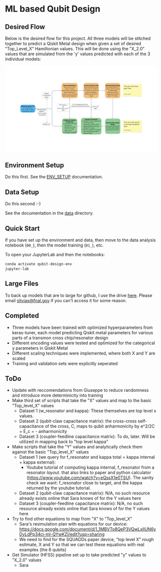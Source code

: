 # ML based Qubit Design

## Desired Flow

Below is the desired flow for this project. All three models will be stitched together to predict a Qiskit Metal design when given a set of desired "Top_Level_X" Hamiltonian values. This will be done using the "X_2.0" values that are simulated from the 'y' values predicted with each of the 3 individual models:

![Desired Flow](desired_flow.png)

## Environment Setup

Do this first. See the [ENV_SETUP](ENV_SETUP.md) documentation.

## Data Setup

Do this second :-) 

See the documentation in the [data](data) directory.

## Quick Start

If you have set up the environment and data, then move to the data analysis notebook (`00_`), then the model training (`01_`), etc.

To open your JupyterLab and then the notebooks:

```
conda activate qubit-design-env
jupyter-lab
```

## Large Files
To back up models that are to large for github, I use the drive [here](https://drive.google.com/drive/folders/1WVHR4b4g1M4xdOUghbwNKrABafRz-YaQ?usp=sharing). Please email olivias@fnal.gov if you can't access it for some reason.

## Completed
- Three models have been trained with optimized hyperparameters from keras-tuner, each model predicting Qiskit metal parameters for various parts of a transmon cross chip/resonator design
- Different encoding values were tested and optimized for the categorical y parameters in Qiskit Metal
- Different scaling techniques were implemented, where both X and Y are scaled
- Training and validation sets were explicitly seperated

## ToDo
- Update with reccomendations from Giuseppe to reduce randomness and introduce more determinicity into training
- Make third set of scripts that take the "X" values and map to the basic "Top_level_X" values
  - Dataset 1 (w_resonator and kappa): These themselves are top level x values.
  - Dataset 2 (qubit-claw capacitance matrix): the cross-cross self-capacitance of the cross, C, maps to qubit anharmonicity by e^2/2C = E_c = - anharmonicity
  - Dataset 3 (coupler-feedline capacitance matrix): To do, later. Will be utilized in mapping back to "top level kappa"
- Make scripts that take the "Y" values and analytically check them against the basic "Top_level_X" values
  - Dataset 1 (we query for f_resonator and kappa total = kappa internal + kappa external):
    - Youtube tutorial of computing kappa internal, f_resonator from a resonator *layout*. that also links to paper and python calculator (https://www.youtube.com/watch?v=eQssX1e0TSU). The sanity check we want: f_resonator close to target, and the kappa returned by the youtube tutorial.
  - Dataset 2 (qubit-claw capacitance matrix): N/A, no such resource already exists online that Sara knows of for the Y values here
  - Dataset 3 (coupler-feedline capacitance matrix): N/A, no such resource already exists online that Sara knows of for the Y values here
- Try to find other equations to map from "X" to "Top_level_X"
  - Sara's resimulation plan with equations for our device: https://docs.google.com/document/d/1_1MBVTo8QeP3VQwLxlIUN6yDvLdPp34ci-ml-QYwKZI/edit?usp=sharing 
  - We need to find for the SQUADDs paper device, "top level X" rough estimate, X and Y so that we can test these equations with real examples (the 6 qubits)
- Get Simulator (HFSS) pipeline set up to take predicted "y" values to "X_2.0" values
  - Sara
